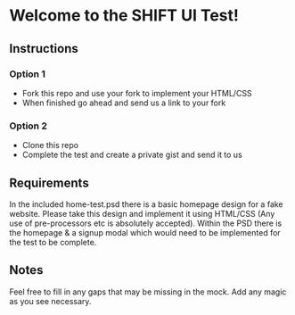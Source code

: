 # Welcome to the SHIFT UI Test!

## Instructions
### Option 1
* Fork this repo and use your fork to implement your HTML/CSS
* When finished go ahead and send us a link to your fork

### Option 2
* Clone this repo 
* Complete the test and create a private gist and send it to us

## Requirements
In the included home-test.psd there is a basic homepage design for a fake website. Please take this design and implement it using HTML/CSS (Any use of pre-processors etc is absolutely accepted). Within the PSD there is the homepage & a signup modal which would need to be implemented for the test to be complete.

## Notes
Feel free to fill in any gaps that may be missing in the mock. Add any magic as you see necessary.